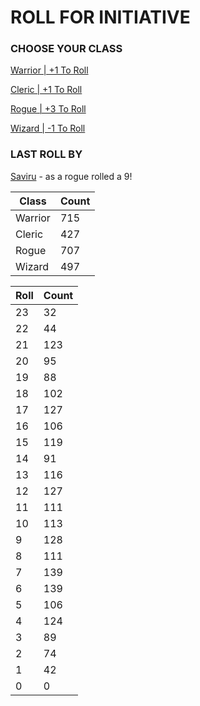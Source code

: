 # ROLL FOR INITIATIVE
### CHOOSE YOUR CLASS

[Warrior | +1 To Roll](https://github.com/benjaminsampica/benjaminsampica/issues/new?title=roll%7Cwarrior&body=Just+click+%27Submit+new+issue%27.)

[Cleric | +1 To Roll](https://github.com/benjaminsampica/benjaminsampica/issues/new?title=roll%7Ccleric&body=Just+click+%27Submit+new+issue%27.)

[Rogue | +3 To Roll](https://github.com/benjaminsampica/benjaminsampica/issues/new?title=roll%7Crogue&body=Just+click+%27Submit+new+issue%27.)

[Wizard | -1 To Roll](https://github.com/benjaminsampica/benjaminsampica/issues/new?title=roll%7Cwizard&body=Just+click+%27Submit+new+issue%27.)
### LAST ROLL BY
[Saviru](https://www.github.com/Saviru) - as a rogue rolled a 9!

|Class|Count|
|-|-|
|Warrior|715|
|Cleric|427|
|Rogue|707|
|Wizard|497|

|Roll|Count|
|-|-|
|23|32
|22|44
|21|123
|20|95
|19|88
|18|102
|17|127
|16|106
|15|119
|14|91
|13|116
|12|127
|11|111
|10|113
|9|128
|8|111
|7|139
|6|139
|5|106
|4|124
|3|89
|2|74
|1|42
|0|0
